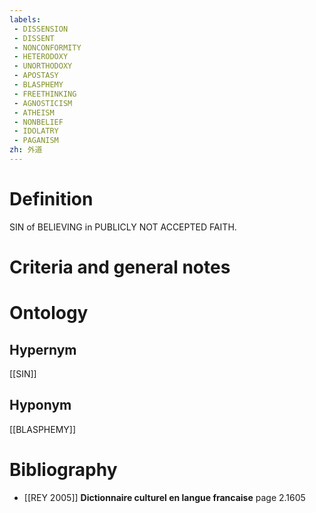 ```yaml
---
labels: 
 - DISSENSION
 - DISSENT
 - NONCONFORMITY
 - HETERODOXY
 - UNORTHODOXY
 - APOSTASY
 - BLASPHEMY
 - FREETHINKING
 - AGNOSTICISM
 - ATHEISM
 - NONBELIEF
 - IDOLATRY
 - PAGANISM
zh: 外道
---
```


# Definition
SIN of BELIEVING in PUBLICLY NOT ACCEPTED FAITH.
# Criteria and general notes
# Ontology

## Hypernym
[[SIN]]
## Hyponym
[[BLASPHEMY]]
# Bibliography
- [[REY 2005]]
**Dictionnaire culturel en langue francaise** page 2.1605
